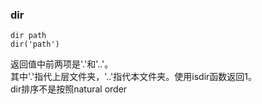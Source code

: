 ﻿### dir  
    dir path
    dir('path')  
返回值中前两项是'.'和'..'。  
其中'.'指代上层文件夹，'..'指代本文件夹。使用isdir函数返回1。  
dir排序不是按照natural order